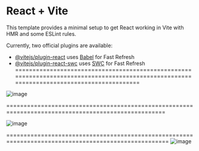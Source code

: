 # React + Vite

This template provides a minimal setup to get React working in Vite with HMR and some ESLint rules.

Currently, two official plugins are available:

- [@vitejs/plugin-react](https://github.com/vitejs/vite-plugin-react/blob/main/packages/plugin-react/README.md) uses [Babel](https://babeljs.io/) for Fast Refresh
- [@vitejs/plugin-react-swc](https://github.com/vitejs/vite-plugin-react-swc) uses [SWC](https://swc.rs/) for Fast Refresh
==========================================================================================================================================

![image](https://github.com/user-attachments/assets/075d2ccc-8e2b-4206-b60d-0c97cbcfafa7)

====================================================================================================

![image](https://github.com/user-attachments/assets/253a3a10-5cb3-479a-9a26-e71340e81774)

=====================================================================================================
![image](https://github.com/user-attachments/assets/fff12c45-8e3f-4e43-b8ae-84882d90bef2)


